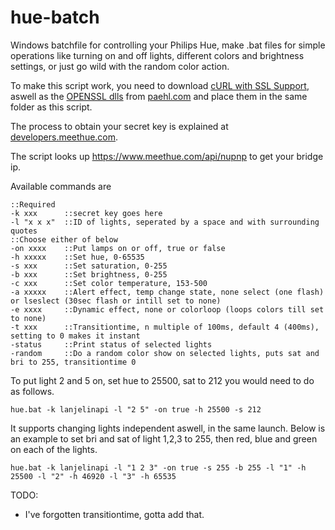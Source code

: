 hue-batch
=========

Windows batchfile for controlling your Philips Hue, make .bat files for simple operations like turning on and off lights,
different colors and brightness settings, or just go wild with the random color action.

To make this script work, you need to download <a href="http://www.paehl.com/open_source/?download=curl_737_0_ssl.zip">cURL with SSL Support</a>, aswell as the <a href="http://www.paehl.com/open_source/?download=libssl.zip">OPENSSL dlls</a> from <a href="http://www.paehl.com/open_source/?CURL_7.37.0">paehl.com</a> and place them in the same folder as this script.

The process to obtain your secret key is explained at <a href="http://developers.meethue.com/gettingstarted.html">developers.meethue.com</a>.

The script looks up https://www.meethue.com/api/nupnp to get your bridge ip.


Available commands are

```batch
::Required
-k xxx		::secret key goes here
-l "x x x"	::ID of lights, seperated by a space and with surrounding quotes
::Choose either of below
-on xxxx	::Put lamps on or off, true or false
-h xxxxx	::Set hue, 0-65535
-s xxx		::Set saturation, 0-255
-b xxx		::Set brightness, 0-255
-c xxx     	::Set color temperature, 153-500
-a xxxxx  	::Alert effect, temp change state, none select (one flash) or lseslect (30sec flash or intill set to none)
-e xxxx   	::Dynamic effect, none or colorloop (loops colors till set to none)
-t xxx      ::Transitiontime, n multiple of 100ms, default 4 (400ms), setting to 0 makes it instant
-status     ::Print status of selected lights
-random     ::Do a random color show on selected lights, puts sat and bri to 255, transitiontime 0
```


To put light 2 and 5 on, set hue to 25500, sat to 212 you would need to do as follows.
```batch
hue.bat -k lanjelinapi -l "2 5" -on true -h 25500 -s 212
```
It supports changing lights independent aswell, in the same launch.
Below is an example to set bri and sat of light 1,2,3 to 255, then red, blue and green on each of the lights.
```batch
hue.bat -k lanjelinapi -l "1 2 3" -on true -s 255 -b 255 -l "1" -h 25500 -l "2" -h 46920 -l "3" -h 65535
```
TODO:
* I've forgotten transitiontime, gotta add that.
